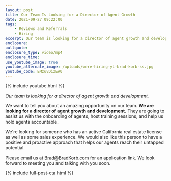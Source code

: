 ```yaml
---
layout: post
title: Our Team Is Looking for a Director of Agent Growth
date: 2021-09-27 09:22:00
tags:
    - Reviews and Referrals
    - Hiring
excerpt: Our team is looking for a director of agent growth and development.
enclosure:
pullquote:
enclosure_type: video/mp4
enclosure_time:
use_youtube_image: true
youtube_alternate_image: /uploads/were-hiring-yt-brad-korb-ss.jpg
youtube_code: EMzuvDizEA0
---
```

{% include youtube.html %}

*Our team is looking for a director of agent growth and development.*

We want to tell you about an amazing opportunity on our team. **We are looking for a director of agent growth and development.** They are going to assist us with the onboarding of agents, host training sessions, and help us hold agents accountable.

We're looking for someone who has an active California real estate license as well as some sales experience. We would also like this person to have a positive and proactive approach that helps our agents reach their untapped potential.

Please email us at [Brad@BradKorb.com](mailto:Brad@BradKorb.com) for an application link. We look forward to meeting you and talking with you soon.

{% include full-post-cta.html %}
